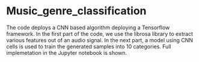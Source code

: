 # Music_genre_classification
The code deploys a CNN based algorithm deploying a Tensorflow framework. In the first part of the code, we use the librosa library to extract various features out of an audio signal. In the next part, a model using CNN cells is used to train the generated samples into 10 categories. Full implemetation in the Jupyter notebook is shown.

